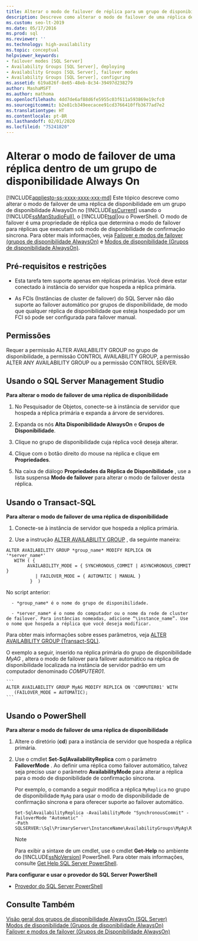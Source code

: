 ```yaml
---
title: Alterar o modo de failover de réplica para um grupo de disponibilidade
description: Descreve como alterar o modo de failover de uma réplica dentro de um grupo de disponibilidade Always On usando o T-SQL (Transact-SQL), o PowerShell ou o SQL Server Management Studio.
ms.custom: seo-lt-2019
ms.date: 05/17/2016
ms.prod: sql
ms.reviewer: ''
ms.technology: high-availability
ms.topic: conceptual
helpviewer_keywords:
- failover modes [SQL Server]
- Availability Groups [SQL Server], deploying
- Availability Groups [SQL Server], failover modes
- Availability Groups [SQL Server], configuring
ms.assetid: 619a826f-8e65-48eb-8c34-39497d238279
author: MashaMSFT
ms.author: mathoma
ms.openlocfilehash: 4dd7de6af88d6fe5955c03f611a593869e19cfc0
ms.sourcegitcommit: b2e81cb349eecacee91cd3766410ffb3677ad7e2
ms.translationtype: HT
ms.contentlocale: pt-BR
ms.lasthandoff: 02/01/2020
ms.locfileid: "75241820"
---
```

# <a name="change-the-failover-mode-for-a-replica-within-an-always-on-availability-group"></a>Alterar o modo de failover de uma réplica dentro de um grupo de disponibilidade Always On
[!INCLUDE[appliesto-ss-xxxx-xxxx-xxx-md](../../../includes/appliesto-ss-xxxx-xxxx-xxx-md.md)]
  Este tópico descreve como alterar o modo de failover de uma réplica de disponibilidade em um grupo de disponibilidade AlwaysOn no [!INCLUDE[ssCurrent](../../../includes/sscurrent-md.md)] usando o [!INCLUDE[ssManStudioFull](../../../includes/ssmanstudiofull-md.md)], o [!INCLUDE[tsql](../../../includes/tsql-md.md)]ou o PowerShell. O modo de failover é uma propriedade de réplica que determina o modo de failover para réplicas que executam sob modo de disponibilidade de confirmação síncrona. Para obter mais informações, veja [Failover e modos de failover &#40;grupos de disponibilidade AlwaysOn&#41;](../../../database-engine/availability-groups/windows/failover-and-failover-modes-always-on-availability-groups.md) e [Modos de disponibilidade &#40;Grupos de disponibilidade AlwaysOn&#41;](../../../database-engine/availability-groups/windows/availability-modes-always-on-availability-groups.md).  
  
## <a name="Prerequisites"></a> Pré-requisitos e restrições  
  
-   Esta tarefa tem suporte apenas em réplicas primárias. Você deve estar conectado à instância do servidor que hospeda a réplica primária.  
  
-   As FCIs (Instâncias de cluster de failover) do SQL Server não dão suporte ao failover automático por grupos de disponibilidade, de modo que qualquer réplica de disponibilidade que esteja hospedado por um FCI só pode ser configurada para failover manual.  
  

##  <a name="Permissions"></a> Permissões  
 Requer a permissão ALTER AVAILABILITY GROUP no grupo de disponibilidade, a permissão CONTROL AVAILABILITY GROUP, a permissão ALTER ANY AVAILABILITY GROUP ou a permissão CONTROL SERVER.  
  
##  <a name="SSMSProcedure"></a> Usando o SQL Server Management Studio  
 **Para alterar o modo de failover de uma réplica de disponibilidade**  
  
1.  No Pesquisador de Objetos, conecte-se à instância de servidor que hospeda a réplica primária e expanda a árvore de servidores.  
  
2.  Expanda os nós **Alta Disponibilidade AlwaysOn** e **Grupos de Disponibilidade**.  
  
3.  Clique no grupo de disponibilidade cuja réplica você deseja alterar.  
  
4.  Clique com o botão direito do mouse na réplica e clique em **Propriedades**.  
  
5.  Na caixa de diálogo **Propriedades da Réplica de Disponibilidade** , use a lista suspensa **Modo de failover** para alterar o modo de failover desta réplica.  
  
##  <a name="TsqlProcedure"></a> Usando o Transact-SQL  
 **Para alterar o modo de failover de uma réplica de disponibilidade**  
  
1.  Conecte-se à instância de servidor que hospeda a réplica primária.  
  
2.  Use a instrução [ALTER AVAILABILITY GROUP](../../../t-sql/statements/alter-availability-group-transact-sql.md) , da seguinte maneira:

   ```Transact-SQL
   ALTER AVAILABILITY GROUP *group_name* MODIFY REPLICA ON '*server_name*'  
      WITH ( {  
           AVAILABILITY_MODE = { SYNCHRONOUS_COMMIT | ASYNCHRONOUS_COMMIT }
              | FAILOVER_MODE = { AUTOMATIC | MANUAL }
            }  )
   ```

   No script anterior:

      - *group_name* é o nome do grupo de disponibilidade.  
  
      - *server_name* é o nome do computador ou o nome da rede de cluster de failover. Para instâncias nomeadas, adicione “\instance_name”. Use o nome que hospeda a réplica que você deseja modificar.
  
   Para obter mais informações sobre esses parâmetros, veja [ALTER AVAILABILITY GROUP &#40;Transact-SQL&#41;](../../../t-sql/statements/alter-availability-group-transact-sql.md).  
  
   O exemplo a seguir, inserido na réplica primária do grupo de disponibilidade *MyAG* , altera o modo de failover para failover automático na réplica de disponibilidade localizada na instância de servidor padrão em um computador denominado *COMPUTER01*.  
  
    ```  
    ALTER AVAILABILITY GROUP MyAG MODIFY REPLICA ON 'COMPUTER01' WITH  
       (FAILOVER_MODE = AUTOMATIC);  
    ```  
  
##  <a name="PowerShellProcedure"></a> Usando o PowerShell  
 **Para alterar o modo de failover de uma réplica de disponibilidade**  
  
1.  Altere o diretório (**cd**) para a instância de servidor que hospeda a réplica primária.  
  
2.  Use o cmdlet **Set-SqlAvailabilityReplica** com o parâmetro **FailoverMode** . Ao definir uma réplica como failover automático, talvez seja preciso usar o parâmetro **AvailabilityMode** para alterar a réplica para o modo de disponibilidade de confirmação síncrona.  
  
     Por exemplo, o comando a seguir modifica a réplica `MyReplica` no grupo de disponibilidade `MyAg` para usar o modo de disponibilidade de confirmação síncrona e para oferecer suporte ao failover automático.  
  
    ```  
    Set-SqlAvailabilityReplica -AvailabilityMode "SynchronousCommit" -FailoverMode "Automatic" `   
    -Path SQLSERVER:\Sql\PrimaryServer\InstanceName\AvailabilityGroups\MyAg\Replicas\MyReplica  
    ```  
  
    > [!NOTE]  
    >  Para exibir a sintaxe de um cmdlet, use o cmdlet **Get-Help** no ambiente do [!INCLUDE[ssNoVersion](../../../includes/ssnoversion-md.md)] PowerShell. Para obter mais informações, consulte [Get Help SQL Server PowerShell](../../../relational-databases/scripting/get-help-sql-server-powershell.md).  
  
 **Para configurar e usar o provedor do SQL Server PowerShell**  
  
-   [Provedor do SQL Server PowerShell](../../../relational-databases/scripting/sql-server-powershell-provider.md)  
  
## <a name="see-also"></a>Consulte Também  
 [Visão geral dos grupos de disponibilidade AlwaysOn &#40;SQL Server&#41;](../../../database-engine/availability-groups/windows/overview-of-always-on-availability-groups-sql-server.md)   
 [Modos de disponibilidade &#40;Grupos de disponibilidade AlwaysOn&#41;](../../../database-engine/availability-groups/windows/availability-modes-always-on-availability-groups.md)   
 [Failover e modos de failover &#40;Grupos de Disponibilidade AlwaysOn&#41;](../../../database-engine/availability-groups/windows/failover-and-failover-modes-always-on-availability-groups.md)  
  
  
